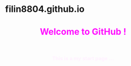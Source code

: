 # filin8804.github.io
<html>
<body>
<h1>
<center>
<font color="#ff00ffff">
Welcome to GitHub !
</font>
</center>
</h1>
<br>
<h3>
<center>
<font color="#ffff00ff">
This is a my start page ...
</font>
</center>
</h3>
</body>
</html>
